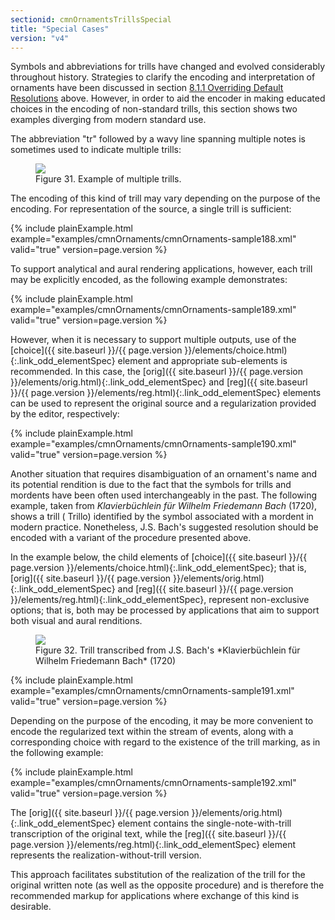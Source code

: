 ```yaml
---
sectionid: cmnOrnamentsTrillsSpecial
title: "Special Cases"
version: "v4"
---
```





Symbols and abbreviations for trills have changed and evolved considerably throughout
history. Strategies to clarify the encoding and interpretation of ornaments have been
discussed in section <a class="link_ptr" title="Overriding Default Resolutions" href="{{ site.baseurl }}/{{ page.version }}/guidelines/cmnOrnaments.html#cmnOrnamentsOverride">8.1.1 Overriding Default Resolutions</a> above. However, in order to aid
the encoder in making educated choices in the encoding of non-standard trills, this
section
shows two examples diverging from modern standard use.


The abbreviation "tr" followed by a wavy line spanning multiple notes is sometimes
used to
indicate multiple trills:


<figure class="figure">
   <img src="{{ site.baseurl }}/Images/modules/cmnOrnaments/ex_tr_multi.png" class="img-responsive"></img>
   <figcaption class="figure-caption">Figure 31. Example of multiple trills.</figcaption>
</figure>
The encoding of this kind of trill may vary depending on the purpose of the encoding.
For
representation of the source, a single trill is sufficient:

{% include plainExample.html example="examples/cmnOrnaments/cmnOrnaments-sample188.xml" valid="true" version=page.version %}


To support analytical and aural rendering applications, however, each trill may be
explicitly encoded, as the following example demonstrates:

{% include plainExample.html example="examples/cmnOrnaments/cmnOrnaments-sample189.xml" valid="true" version=page.version %}


However, when it is necessary to support multiple outputs, use of the [choice]({{ site.baseurl }}/{{ page.version }}/elements/choice.html){:.link_odd_elementSpec} element and appropriate sub-elements is recommended. In this case, the [orig]({{ site.baseurl }}/{{ page.version }}/elements/orig.html){:.link_odd_elementSpec} and [reg]({{ site.baseurl }}/{{ page.version }}/elements/reg.html){:.link_odd_elementSpec} elements can be used to represent the
original source and a regularization provided by the editor, respectively:

{% include plainExample.html example="examples/cmnOrnaments/cmnOrnaments-sample190.xml" valid="true" version=page.version %}


Another situation that requires disambiguation of an ornament's name and its potential
rendition is due to the fact that the symbols for trills and mordents have been often
used
interchangeably in the past. The following example, taken from *Klavierbüchlein für
Wilhelm Friedemann Bach* (1720), shows a trill (
<span class="q">Trillo</span>) identified by the
symbol associated with a mordent in modern practice. Nonetheless, J.S. Bach's suggested
resolution should be encoded with a variant of the procedure presented above.

In the example below, the child elements of [choice]({{ site.baseurl }}/{{ page.version }}/elements/choice.html){:.link_odd_elementSpec}; that is, [orig]({{ site.baseurl }}/{{ page.version }}/elements/orig.html){:.link_odd_elementSpec} and [reg]({{ site.baseurl }}/{{ page.version }}/elements/reg.html){:.link_odd_elementSpec}, represent non-exclusive options;
that is, both may be processed by applications that aim to support both visual and
aural
renditions.


<figure class="figure">
   <img src="{{ site.baseurl }}/Images/modules/cmnOrnaments/ex_tr_B.png" class="img-responsive"></img>
   <figcaption class="figure-caption">Figure 32. Trill transcribed from J.S. Bach's *Klavierbüchlein für Wilhelm Friedemann
      Bach* (1720)
   </figcaption>
</figure>
{% include plainExample.html example="examples/cmnOrnaments/cmnOrnaments-sample191.xml" valid="true" version=page.version %}


Depending on the purpose of the encoding, it may be more convenient to encode the
regularized text within the stream of events, along with a corresponding choice with
regard
to the existence of the trill marking, as in the following example:

{% include plainExample.html example="examples/cmnOrnaments/cmnOrnaments-sample192.xml" valid="true" version=page.version %}

The [orig]({{ site.baseurl }}/{{ page.version }}/elements/orig.html){:.link_odd_elementSpec} element contains the single-note-with-trill transcription of
the original text, while the [reg]({{ site.baseurl }}/{{ page.version }}/elements/reg.html){:.link_odd_elementSpec} element represents the
realization-without-trill version.

This approach facilitates substitution of the realization of the trill for the original
written note (as well as the opposite procedure) and is therefore the recommended
markup for
applications where exchange of this kind is desirable.

